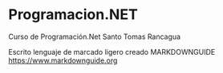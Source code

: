 # Programacion.NET
Curso de Programación.Net Santo Tomas Rancagua



Escrito lenguaje de marcado ligero creado MARKDOWNGUIDE  https://www.markdownguide.org
